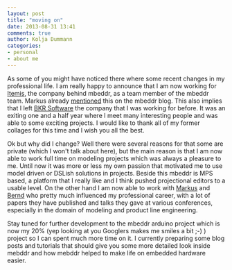```yaml
---
layout: post
title: "moving on"
date: 2013-08-31 13:41
comments: true
author: Kolja Dummann
categories: 
- personal 
- about me
---
```



As some of you might have noticed there where some recent changes in my professional life.  I am really happy to announce that I am now working for [Itemis](http://itemis.de), the company behind mbeddr, as a team member of the mbeddr team. Markus already [mentioned](http://mbeddr.wordpress.com/2013/08/21/new-team-members/) this on the mbeddr blog. This also implies that I left [BKR Software](http://bkr.de) the company that I was working for before. It was an exiting one and a half year where I meet many interesting people and was able to some exciting projects.  I would like to thank all of my former collages for this time and I wish you all the best. 

Ok but why did I change? Well there were several reasons for that some are private (which I won't talk about here), but the main reason is that I am now able to work full time on modeling projects which was always a pleasure to me. Until now it was more or less my own passion that motivated me to use model driven or DSLish solutions in projects. Beside this mbeddr is MPS based, a platform that I really like and I think pushed projectional editors to a usable level.  On the other hand I am now able to work with [Markus](http://voelter.de) and [Bernd](http://wp.kolbware.de/) who pretty much influenced my professional career, with a lot of papers they have published and talks they gave at various conferences, especially in the domain of modeling and product line engineering.

Stay tuned for further development to the mbeddr arduino project which is now my 20% (yep looking at you Googlers makes me smiles a bit ;-) ) project so I can spent much more time on it. I currently preparing some blog posts and tutorials that should give you some more detailed look inside mebddr and how mebddr helped to make life on embedded hardware easier. 